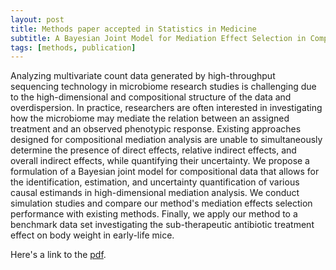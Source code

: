 ```yaml
---
layout: post
title: Methods paper accepted in Statistics in Medicine
subtitle: A Bayesian Joint Model for Mediation Effect Selection in Compositional Microbiome Data
tags: [methods, publication]
---
```

Analyzing multivariate count data generated by high-throughput sequencing technology in microbiome
research studies is challenging due to the high-dimensional and compositional structure of the data 
and overdispersion.  In practice, researchers are often interested in investigating how the microbiome 
may mediate the relation between an assigned treatment and an observed phenotypic response. 
Existing approaches designed for compositional mediation analysis are unable to simultaneously determine 
the presence of direct effects, relative indirect effects, and overall indirect effects, while
quantifying their uncertainty. We propose a formulation of a Bayesian joint model for compositional data 
that allows for the identification, estimation, and uncertainty quantification of various causal estimands 
in high-dimensional mediation analysis. We conduct simulation studies and compare our method's mediation
effects selection performance with existing methods.  Finally, we apply our method to a benchmark data set
investigating the sub-therapeutic antibiotic treatment effect on body weight in early-life mice. 

Here's a link to the [pdf](https://mkoslovsky.github.io/FuMicrobiomeMediation2023.pdf).
